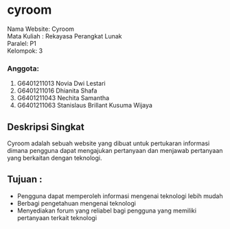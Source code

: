 # cyroom

Nama Website: Cyroom<br />
Mata Kuliah : Rekayasa Perangkat Lunak<br />
Paralel: P1<br />
Kelompok: 3<br />

### Anggota:
1. G6401211013 Novia Dwi Lestari<br />
2. G6401211016 Dhianita Shafa<br />
3. G6401211043 Nechita Samantha<br />
4. G6401211063 Stanislaus Brillant Kusuma Wijaya<br />

## Deskripsi Singkat
Cyroom adalah sebuah website yang dibuat untuk pertukaran informasi dimana pengguna dapat mengajukan pertanyaan dan menjawab pertanyaan yang berkaitan dengan teknologi.<br /> 

## Tujuan :
- Pengguna dapat memperoleh informasi mengenai teknologi lebih mudah<br />
- Berbagi pengetahuan mengenai teknologi<br />
- Menyediakan forum yang reliabel bagi pengguna yang memiliki pertanyaan terkait teknologi<br />
